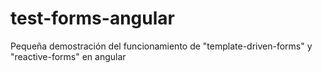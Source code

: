 
# test-forms-angular
Pequeña demostración del funcionamiento de "template-driven-forms" y "reactive-forms" en angular
